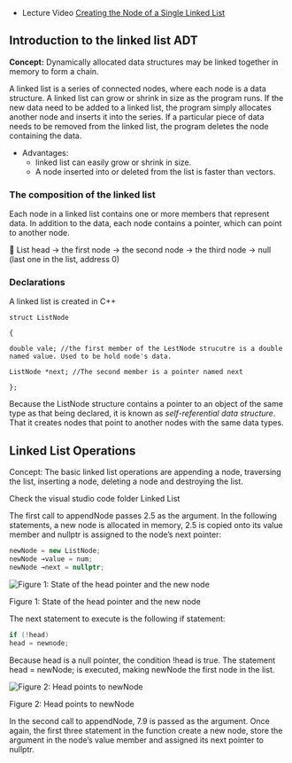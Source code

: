 - Lecture Video   [Creating the Node of a Single Linked List](https://www.youtube.com/watch?v=DneLxrPmmsw)
        

## Introduction to the linked list ADT

**Concept:** Dynamically allocated data structures may be linked together in memory to form a chain.

A linked list is a series of connected nodes, where each node is a data structure. A linked list can grow or shrink in size as the program runs. If the new data need to be added to a linked list, the program simply allocates another node and inserts it into the series. If a particular piece of data needs to be removed from the linked list, the program deletes the node containing the data. 

- Advantages:
    - linked list can easily grow or shrink in size.
    - A node inserted into or deleted from the list is faster than vectors.
### The composition of the linked list

Each node in a linked list contains one or more members that represent data. In addition to the data, each node contains a pointer, which can point to another node. 

<aside>
📍 List head → the first node → the second node → the third node → null (last one in the list, address 0)

</aside>

### Declarations

A linked list is created in C++

`struct ListNode`

`{`

`double vale; //the first member of the LestNode strucutre is a double named value. Used to be hold node's data.`

`ListNode *next; //The second member is a pointer named next`

`};`

Because the ListNode structure contains a pointer to an object of the same type as that being declared, it is known as *self-referential data structure*. That it creates nodes that point to another nodes with the same data types. 

## Linked List Operations

Concept: The basic linked list operations are appending a node, traversing the list, inserting a node, deleting a node and destroying the list.

Check the visual studio code folder Linked List

The first call to appendNode passes 2.5 as the argument. In the following statements, a new node is allocated in memory, 2.5 is copied onto its value member and nullptr is assigned to the node’s next pointer: 

```cpp
newNode = new ListNode; 
newNode →value = num; 
newNode →next = nullptr; 
```

![Figure 1: State of the head pointer and the new node ](https://www.notion.so/Linked-List-583fab7885954f028df5ac14c0a2698e#d51866f8497846e1bdf97b933e9a1ede)

Figure 1: State of the head pointer and the new node 

The next statement to execute is the following if statement: 

```cpp
if (!head)
head = newnode; 
```

Because head is a null pointer, the condition !head is true. The statement head = newNode; is executed, making newNode the first node in the list.

![Figure 2: Head points to newNode](https://s3-us-west-2.amazonaws.com/secure.notion-static.com/282babed-b757-4212-9d47-1dbd26cca0de/Untitled.png)

Figure 2: Head points to newNode

In the second call to appendNode, 7.9 is passed as the argument. Once again, the first three statement in the function create a new node, store the argument in the node’s value member and assigned its next pointer to nullptr.

